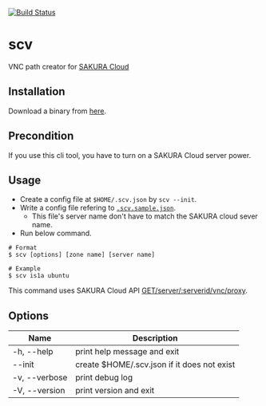 [![Build Status](https://travis-ci.org/blp1526/scv.svg?branch=master)](https://travis-ci.org/blp1526/scv)

# scv

VNC path creator for [SAKURA Cloud](http://cloud.sakura.ad.jp)

## Installation

Download a binary from [here](https://github.com/blp1526/scv/releases).

## Precondition

If you use this cli tool, you have to turn on a SAKURA Cloud server power.

## Usage

* Create a config file at `$HOME/.scv.json` by `scv --init`.
* Write a config file refering to [`.scv.sample.json`](.scv.sample.json).
  * This file's server name don't have to match the SAKURA cloud sever name.
* Run below command.

```
# Format
$ scv [options] [zone name] [server name]

# Example
$ scv is1a ubuntu
```

This command uses SAKURA Cloud API [GET/server/:serverid/vnc/proxy](http://developer.sakura.ad.jp/cloud/api/1.1/server/#get_server_serverid_vnc_proxy).

## Options

|Name|Description|
|-|-|
|-h, --help|print help message and exit|
|--init|create $HOME/.scv.json if it does not exist|
|-v, --verbose|print debug log|
|-V, --version|print version and exit|
